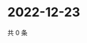 # 2022-12-23

共 0 条

<!-- BEGIN WEIBO -->
<!-- 最后更新时间 Fri Dec 23 2022 21:19:08 GMT+0800 (China Standard Time) -->

<!-- END WEIBO -->
